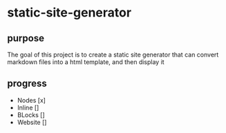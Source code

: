 # static-site-generator

## purpose
The goal of this project is to create a static site generator that can convert markdown files into a html template, and then display it

## progress
- Nodes [x]
- Inline []
- BLocks []
- Website []

